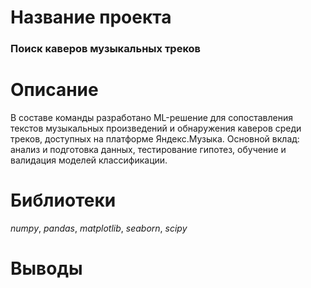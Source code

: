 # Название проекта

### Поиск каверов музыкальных треков

# Описание

В составе команды разработано ML-решение для сопоставления текстов музыкальных произведений и обнаружения каверов среди треков, доступных на платформе Яндекс.Музыка. 
Основной вклад: анализ и подготовка данных, тестирование гипотез, обучение и валидация моделей классификации.

# Библиотеки

_numpy_, _pandas_, _matplotlib_, _seaborn_, _scipy_

# Выводы




